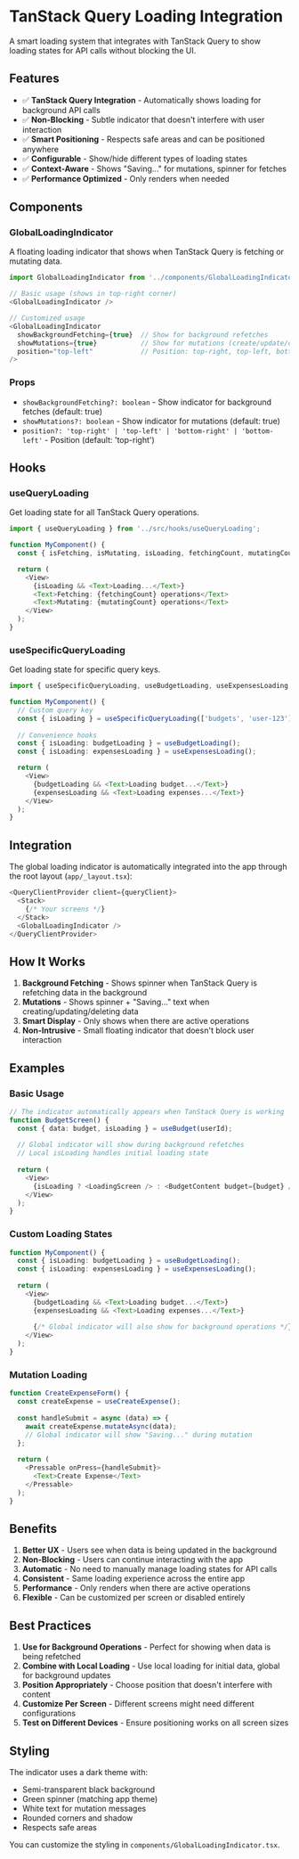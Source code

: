 # TanStack Query Loading Integration

A smart loading system that integrates with TanStack Query to show loading states for API calls without blocking the UI.

## Features

- ✅ **TanStack Query Integration** - Automatically shows loading for background API calls
- ✅ **Non-Blocking** - Subtle indicator that doesn't interfere with user interaction
- ✅ **Smart Positioning** - Respects safe areas and can be positioned anywhere
- ✅ **Configurable** - Show/hide different types of loading states
- ✅ **Context-Aware** - Shows "Saving..." for mutations, spinner for fetches
- ✅ **Performance Optimized** - Only renders when needed

## Components

### GlobalLoadingIndicator

A floating loading indicator that shows when TanStack Query is fetching or mutating data.

```typescript
import GlobalLoadingIndicator from '../components/GlobalLoadingIndicator';

// Basic usage (shows in top-right corner)
<GlobalLoadingIndicator />

// Customized usage
<GlobalLoadingIndicator 
  showBackgroundFetching={true}  // Show for background refetches
  showMutations={true}           // Show for mutations (create/update/delete)
  position="top-left"            // Position: top-right, top-left, bottom-right, bottom-left
/>
```

### Props

- `showBackgroundFetching?: boolean` - Show indicator for background fetches (default: true)
- `showMutations?: boolean` - Show indicator for mutations (default: true)  
- `position?: 'top-right' | 'top-left' | 'bottom-right' | 'bottom-left'` - Position (default: 'top-right')

## Hooks

### useQueryLoading

Get loading state for all TanStack Query operations.

```typescript
import { useQueryLoading } from '../src/hooks/useQueryLoading';

function MyComponent() {
  const { isFetching, isMutating, isLoading, fetchingCount, mutatingCount } = useQueryLoading();

  return (
    <View>
      {isLoading && <Text>Loading...</Text>}
      <Text>Fetching: {fetchingCount} operations</Text>
      <Text>Mutating: {mutatingCount} operations</Text>
    </View>
  );
}
```

### useSpecificQueryLoading

Get loading state for specific query keys.

```typescript
import { useSpecificQueryLoading, useBudgetLoading, useExpensesLoading } from '../src/hooks/useSpecificQueryLoading';

function MyComponent() {
  // Custom query key
  const { isLoading } = useSpecificQueryLoading(['budgets', 'user-123']);
  
  // Convenience hooks
  const { isLoading: budgetLoading } = useBudgetLoading();
  const { isLoading: expensesLoading } = useExpensesLoading();

  return (
    <View>
      {budgetLoading && <Text>Loading budget...</Text>}
      {expensesLoading && <Text>Loading expenses...</Text>}
    </View>
  );
}
```

## Integration

The global loading indicator is automatically integrated into the app through the root layout (`app/_layout.tsx`):

```typescript
<QueryClientProvider client={queryClient}>
  <Stack>
    {/* Your screens */}
  </Stack>
  <GlobalLoadingIndicator />
</QueryClientProvider>
```

## How It Works

1. **Background Fetching** - Shows spinner when TanStack Query is refetching data in the background
2. **Mutations** - Shows spinner + "Saving..." text when creating/updating/deleting data
3. **Smart Display** - Only shows when there are active operations
4. **Non-Intrusive** - Small floating indicator that doesn't block user interaction

## Examples

### Basic Usage

```typescript
// The indicator automatically appears when TanStack Query is working
function BudgetScreen() {
  const { data: budget, isLoading } = useBudget(userId);
  
  // Global indicator will show during background refetches
  // Local isLoading handles initial loading state
  
  return (
    <View>
      {isLoading ? <LoadingScreen /> : <BudgetContent budget={budget} />}
    </View>
  );
}
```

### Custom Loading States

```typescript
function MyComponent() {
  const { isLoading: budgetLoading } = useBudgetLoading();
  const { isLoading: expensesLoading } = useExpensesLoading();
  
  return (
    <View>
      {budgetLoading && <Text>Loading budget...</Text>}
      {expensesLoading && <Text>Loading expenses...</Text>}
      
      {/* Global indicator will also show for background operations */}
    </View>
  );
}
```

### Mutation Loading

```typescript
function CreateExpenseForm() {
  const createExpense = useCreateExpense();
  
  const handleSubmit = async (data) => {
    await createExpense.mutateAsync(data);
    // Global indicator will show "Saving..." during mutation
  };
  
  return (
    <Pressable onPress={handleSubmit}>
      <Text>Create Expense</Text>
    </Pressable>
  );
}
```

## Benefits

1. **Better UX** - Users see when data is being updated in the background
2. **Non-Blocking** - Users can continue interacting with the app
3. **Automatic** - No need to manually manage loading states for API calls
4. **Consistent** - Same loading experience across the entire app
5. **Performance** - Only renders when there are active operations
6. **Flexible** - Can be customized per screen or disabled entirely

## Best Practices

1. **Use for Background Operations** - Perfect for showing when data is being refetched
2. **Combine with Local Loading** - Use local loading for initial data, global for background updates
3. **Position Appropriately** - Choose position that doesn't interfere with content
4. **Customize Per Screen** - Different screens might need different configurations
5. **Test on Different Devices** - Ensure positioning works on all screen sizes

## Styling

The indicator uses a dark theme with:
- Semi-transparent black background
- Green spinner (matching app theme)
- White text for mutation messages
- Rounded corners and shadow
- Respects safe areas

You can customize the styling in `components/GlobalLoadingIndicator.tsx`.
